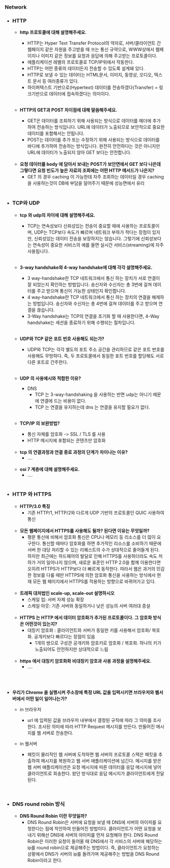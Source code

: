 ### Network

  - ### HTTP
    - <strong> http 프로토콜에 대해 설명해주세요.</strong>  

      - HTTP는 Hyper Text Transfer Protocol의 약자로, 서버/클라이언트 간 웹페이지 같은 자원을 주고받을 때 쓰는 통신 규약으로, WWW상에서 웹페이지나 이미지 같은 정보를 요청과 응답에 의해 주고받는 프로토콜이다. 
      - 애플리케이션 레벨의 프로토콜로 TCP/IP위에서 작동한다.
      - HTTP는 어떤 종류의 데이터든지 전송할 수 있도록 설계돼 있다. 
      - HTTP로 보낼 수 있는 데이터는 HTML문서, 이미지, 동영상, 오디오, 텍스트 문서 등 여러종류가 있다.
      - 하이퍼텍스트 기반으로(Hypertext) 데이터를 전송하겠다(Transfer) = 링크기반으로 데이터에 접속하겠다는 의미이다.

    <br>
    
    - <strong>  HTTP의 GET과 POST 차이점에 대해 말씀해주세요.</strong>  
    
      - GET은 데이터를 조회하기 위해 사용되는 방식으로 데이터를 헤더에 추가하여 전송하는 방식입니다. URL에 데이터가 노출되므로 보안적으로 중요한 데이터를 포함해서는 안됩니다.
      - POST는 데이터를 추가 또는 수정하기 위해 사용되는 방식으로 데이터를 바디에 추가하여 전송하는 방식입니다. 완전히 안전하다는 것은 아니지만 URL에 데이터가 노출되지 않아 GET 보다는 안전합니다.

    <br>
    
      - <strong>요청 데이터를 body 에 담아서 보내는 POST가 보안면에서 GET 보다 나은데 그렇다면 요청 빈도가 높은 자료의 조회에는 어떤 HTTP 메서드가 나은지?</strong>  
        - GET 의 경우 caching 이 가능한데 자주 조회하는 데이터일 경우 caching 을 사용하는것이 DB에 부담을 덜어주기 때문에 성능면에서 유리
    
    <br>
    
    
  - ### TCP와 UDP

    - <strong> tcp 와 udp의 차이에 대해 설명해주세요.</strong>
  
      - TCP는 연속성보다 신뢰성있는 전송이 중요할 때에 사용하는 프로토콜이며, UDP는 TCP보다 속도가 빠르며 네트워크 부하가 적다는 장점이 있지만, 신뢰성있는 데이터 전송을 보장하지는 않습니다. 그렇기에 신뢰성보다는 연속성이 중요한 서비스의 예를 들면 실시간 서비스(streaming)에 자주 사용됩니다.

  
     <br>
   
    - <strong> 3-way handshake와 4-way handshake에 대해 각각 설명해주세요.</strong>  
     
      - 3 way-handshake란 TCP 네트워크에서 통신 하는 장치가 서로 연결이 잘 되었는지 확인하는 방법입니다. 송신자와 수신자는 총 3번에 걸쳐 데이터를 주고 받으며 통신이 가능한 상태인지 확인합니다.
      - 4 way-handshake란 TCP 네트워크에서 통신 하는 장치의 연결을 해제하는 방법입니다. 송신자와 수신자는 총 4번에 걸쳐 데이터를 주고 받으며 연결을 끊습니다.
      - 3-Way handshake는 TCP의 연결을 초기화 할 때 사용한다면, 4-Way handshake는 세션을 종료하기 위해 수행되는 절차입니다.
   
    <br>
    
    - <strong> UDP와 TCP 같은 포트 번호 사용해도 되는가?</strong>  
      - UDP와 TCP는 각각 별도의 포트 주소 공간을 관리하므로 같은 포트 번호를 사용해도 무방하다. 즉, 두 프로토콜에서 동일한 포트 번호를 할당해도 서로 다른 포트로 간주한다.

       <br>

    - <strong>UDP 의 사용예시와 적합한 이유?</strong>  
      - DNS  
        - TCP 는 3-way-handshaking 을 사용하는 반면 udp는 아니기 때문에 연결에 드는 비용이 없다.   
        - TCP 는 연결을 유지하는데 dns 는 연결을 유지할 필요가 없다.

       <br>

    - <strong>TCP/IP 의 보완방법?</strong>  
      - 통신 자체를 암호화 -> SSL / TLS 를 사용
      - HTTP 메시지에 포함되는 콘텐츠만 암호화

    <br>
       
    - <strong>tcp 의 연결과정과 연결 종료 과정의 단계가 차이나는 이유?</strong> 
      - ....

    <br>
       
    - <strong>osi 7 계층에 대해 설명해주세요.</strong> 
      - ....
       
    <br>

  - ### HTTP 와 HTTPS
    
    - <strong>HTTP/3.0 특징</strong>  
      - 기존 HTTP/1, HTTP/2와 다르게 UDP 기반의 프로토콜인 QUIC 사용하여 통신


    <br>
   
   
    - <strong>모든 웹페이지에서 HTTPS를 사용해도 될까? 된다면 이유는 무엇일까?</strong>  
      - 평문 통신에 비해서 암호화 통신은 CPU나 메모리 등 리소스를 더 많이 요구한다. 통신할 때마다 암호화를 하면 추가적인 리소스를 소비하기 때문에 서버 한 대당 처리할 수 있는 리퀘스트의 수가 상대적으로 줄어들게 된다. 하지만 최근에는 하드웨어의 발달로 인해 HTTPS를 사용하더라도 속도 저하가 거의 일어나지 않으며, 새로운 표준인 HTTP 2.0을 함께 이용한다면 오히려 HTTPS가 HTTP보다 더 빠르게 동작한다. 따라서 웹은 과거의 민감한 정보를 다룰 때만 HTTPS에 의한 암호화 통신을 사용하는 방식에서 현재 모든 웹 페이지에서 HTTPS를 적용하는 방향으로 바뀌어가고 있다.


    <br>
   
   
    - <strong>트래픽 대처법인 scale-up, scale-out 설명하시오</strong>  
      - 스케일 업: 서버 자체 성능 확장
      - 스케일 아웃: 기존 서버와 동일하거나 낮은 성능의 서버 여러대 증설


    <br>
   
    - <strong>HTTPS 는 HTTP 에서 데이터 암호화가 추가된 프로토콜이다. 그 암호화 방식은 어떤것이 있는지?</strong>  
      - 대칭키 암호화 : 클라이언트와 서버가 동일한 키를 사용해서 암호화/ 복호화. 공개키보다 빠르다는 장점이 있음
    	- 1개의 쌍으로 구성관 공개키와 암호키로 암호화 / 복호화. 하나의 키가 노출되어도 안전하지만 상대적으로 느림


    <br>

    - <strong>https 에서 대칭키 암호화화 비대칭키 암호과 사용 과정을 설명해주세요.</strong>  
      - ....

   <br>
   <br>

  - <strong>우리가 Chrome 을 실행시켜 주소창에 특정 URL 값을 입력시키면 브라우저와 웹서버에서 어떤 일이 일어나는가? </strong>  
      - in 브라우저
        - url 에 입력된 값을 브라우저 내부에서 결정된 규칙에 따라 그 의미를 조사한다. 조사된 의미에 따라 HTTP Request 메시지를 만든다. 만들어진 메시지를 웹 서버로 전송한다.

      - in 웹서버
        - 패킷이 물리적인 웹 서버에 도착하면 웹 서버의 프로토콜 스택은 패킷을 추출하여 메시지를 복원하고 웹 서버 애플리케이션에 넘긴다. 메시지를 받은 웹 서버 애플리케이션은 요청 메시지에 따른 데이터를 응답 메시지에 넣어 클라이언트로 회송한다. 왔던 방식대로 응답 메시지가 클라이언트에게 전달된다.
        

   <br>

  - ### DNS round robin 방식

    - <strong>DNS Round Robin 이란 무엇일까?</strong>  
      - DNS Round Robin은 서버에 요청을 보낼 때 DNS에 서버의 아이피를 요청한다는 점에 착안하여 만들어진 방법이다. 클라이언트가 어떤 요청을 보내기 위해선 DNS에 서버의 아이피를 먼저 요청해야 한다. DNS Round Robin은 이러한 요청이 들어올 때 DNS에서 각 서비스의 서버에 해당하는 ip를 round robin으로 제공해주는 방법이다. 즉, 클라이언트가 요청하는 상황에서 DNS가 서버의 ip를 돌려가며 제공해주는 방법을 DNS Round Robin이라고 한다.


<br>
<br>

